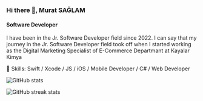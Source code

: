 ### Hi there 👋, Murat SAĞLAM
#### Software Developer

I have been in the Jr. Software Developer field since 2022.
I can say that my journey in the Jr. Software Developer field took off when I started working as the Digital Marketing Specialist of E-Commerce Departmant at Kayalar Kimya

🔭 Skills: Swift / Xcode / JS / iOS / Mobile Developer / C# / Web Developer


![GitHub stats](https://github-readme-stats.vercel.app/api?username=muratsaaglam&show_icons=true)  

![GitHub streak stats](https://github-readme-streak-stats.herokuapp.com/?user=muratsaaglam)  
